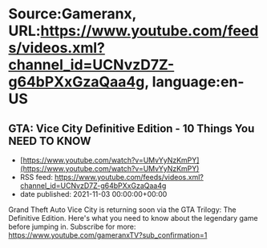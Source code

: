 # Source:Gameranx, URL:https://www.youtube.com/feeds/videos.xml?channel_id=UCNvzD7Z-g64bPXxGzaQaa4g, language:en-US

## GTA: Vice City Definitive Edition - 10 Things You NEED TO KNOW
 - [https://www.youtube.com/watch?v=UMvYyNzKmPY](https://www.youtube.com/watch?v=UMvYyNzKmPY)
 - RSS feed: https://www.youtube.com/feeds/videos.xml?channel_id=UCNvzD7Z-g64bPXxGzaQaa4g
 - date published: 2021-11-03 00:00:00+00:00

Grand Theft Auto Vice City is returning soon via the GTA Trilogy: The Definitive Edition. Here's what you need to know about the legendary game before jumping in.
Subscribe for more: https://www.youtube.com/gameranxTV?sub_confirmation=1

